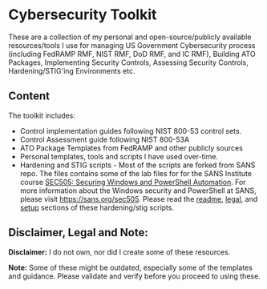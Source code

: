 # Cybersecurity Toolkit

These are a collection of my personal and open-source/publicly available resources/tools I use for managing US Government Cybersecurity process (including FedRAMP RMF, NIST RMF, DoD RMF, and IC RMF), Building ATO Packages, Implementing Security Controls, Assessing Security Controls, Hardening/STIG'ing Environments etc.

## Content

The toolkit includes:
- Control implementation guides following NIST 800-53 control sets.
- Control Assessment guide following NIST 800-53A
- ATO Package Templates from FedRAMP and other publicly sources
- Personal templates, tools and scripts I have used over-time.
- Hardening and STIG scripts - Most of the scripts are forked from SANS repo. The files contains some of the lab files for for the SANS Institute course [SEC505: Securing Windows and PowerShell Automation](https://sans.org/sec505). For more information about the Windows security and PowerShell at SANS, please visit https://sans.org/sec505. Please read the [readme](https://github.com/iwazirijr/cybersecurity-toolkit/tree/master/stigs-hardening-scripts#readme), [legal](https://github.com/iwazirijr/cybersecurity-toolkit/blob/master/stigs-hardening-scripts/legal.md), and [setup](https://github.com/iwazirijr/USGov-Cybersecurity-RMF-Toolkit/blob/master/stigs-hardening-scripts/setup.md) sections of these hardening/stig scripts.

## Disclaimer, Legal and Note:

**Disclaimer:** I do not own, nor did I create some of these resources.

**Note:** Some of these might be outdated, especially some of the templates and guidance. Please validate and verify before you proceed to using these.
